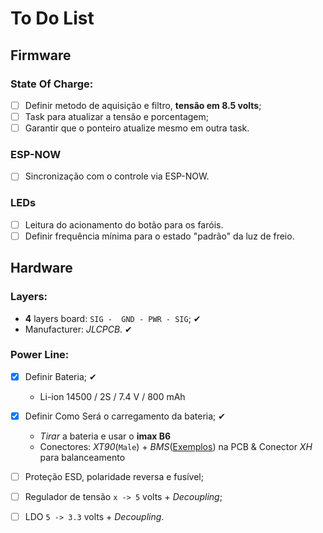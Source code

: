 # To Do List

## Firmware

### State Of Charge:
- [ ] Definir metodo de aquisição e filtro, **tensão em 8.5 volts**;
- [ ] Task para atualizar a tensão e porcentagem;
- [ ] Garantir que o ponteiro atualize mesmo em outra task.

### ESP-NOW
- [ ] Sincronização com o controle via ESP-NOW.

### LEDs
- [ ] Leitura do acionamento do botão para os faróis.
- [ ] Definir frequência mínima para o estado "padrão" da luz de freio.

## Hardware

### Layers:
- **4** layers board: ```SIG -  GND - PWR - SIG```; ✔
- Manufacturer: *JLCPCB*. ✔

### Power Line:
- [x] Definir Bateria; ✔
    - Li-ion 14500 / 2S / 7.4 V / 800 mAh

- [x] Definir Como Será o carregamento da bateria; ✔
    - *Tirar* a bateria e usar o **imax B6**
    - Conectores: *XT90*(```Male```) + *BMS*([Exemplos](https://pt.aliexpress.com/item/1005006041486774.html?spm=a2g0o.productlist.main.1.246b67a4PkHivT&algo_pvid=ff23d1ad-6cca-46d0-84ef-1046141dedfa&algo_exp_id=ff23d1ad-6cca-46d0-84ef-1046141dedfa-0&pdp_ext_f=%7B"order"%3A"502"%2C"eval"%3A"1"%7D&pdp_npi=4%40dis%21BRL%216.29%216.29%21%21%217.42%217.42%21%402103146f17418148316958806e4362%2112000035452245642%21sea%21BR%214067292657%21X&curPageLogUid=rQEBQMHSnDL5&utparam-url=scene%3Asearch%7Cquery_from%3A)) na PCB & Conector *XH* para balanceamento 

- [ ] Proteção ESD, polaridade reversa e fusível;
- [ ] Regulador de tensão ```x -> 5``` volts + *Decoupling*;
- [ ] LDO ```5 -> 3.3``` volts + *Decoupling*.
